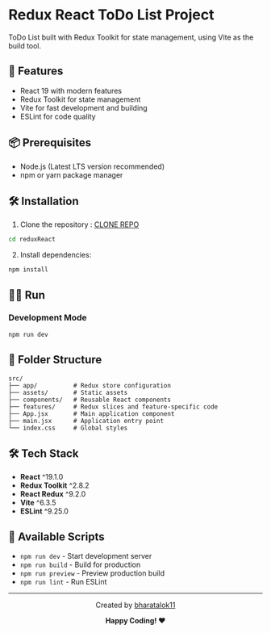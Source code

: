 # Redux React ToDo List Project

ToDo List built with Redux Toolkit for state management, using Vite as the build tool.

## 🚀 Features

- React 19 with modern features
- Redux Toolkit for state management
- Vite for fast development and building
- ESLint for code quality

## 📦 Prerequisites
- Node.js (Latest LTS version recommended)
- npm or yarn package manager

## 🛠️ Installation

1. Clone the repository : [CLONE REPO](https://github.com/bharatalok11/React-Apna-College.git)

```bash
cd reduxReact
```

2. Install dependencies:
```bash
npm install
```

## 🏃‍♂️ Run
### Development Mode
```bash
npm run dev
```



## 📁 Folder Structure

```
src/
├── app/          # Redux store configuration
├── assets/       # Static assets
├── components/   # Reusable React components
├── features/     # Redux slices and feature-specific code
├── App.jsx       # Main application component
├── main.jsx      # Application entry point
└── index.css     # Global styles
```

## 🛠️ Tech Stack
- **React** ^19.1.0
- **Redux Toolkit** ^2.8.2
- **React Redux** ^9.2.0
- **Vite** ^6.3.5
- **ESLint** ^9.25.0

## 📝 Available Scripts

- `npm run dev` - Start development server
- `npm run build` - Build for production
- `npm run preview` - Preview production build
- `npm run lint` - Run ESLint



<hr/>
<div align="center">

Created by [bharatalok11](https://github.com/bharatalok11)

**Happy Coding! ❤️**

</div>
